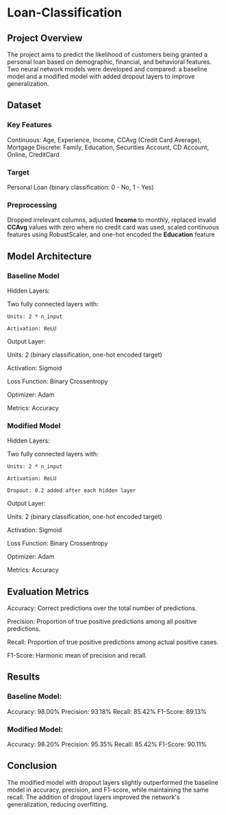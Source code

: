 # Loan-Classification

## Project Overview
The project aims to predict the likelihood of customers being granted a personal loan based on demographic, financial, and behavioral features. Two neural network models were developed and compared: a baseline model and a modified model with added dropout layers to improve generalization.

## Dataset
### Key Features
Continuous: Age, Experience, Income, CCAvg (Credit Card Average), Mortgage
Discrete: Family, Education, Securities Account, CD Account, Online, CreditCard
### Target
Personal Loan (binary classification: 0 - No, 1 - Yes)
### Preprocessing
Dropped irrelevant columns, adjusted **Income** to monthly, replaced invalid **CCAvg** values with zero where no credit card was used, scaled continuous features using RobustScaler, and one-hot encoded the **Education** feature

## Model Architecture
### Baseline Model
Hidden Layers: 

  Two fully connected layers with:
  
    Units: 2 * n_input
    
    Activation: ReLU
    
Output Layer:

  Units: 2 (binary classification, one-hot encoded target)
  
  Activation: Sigmoid
  
Loss Function: Binary Crossentropy

Optimizer: Adam

Metrics: Accuracy

### Modified Model
Hidden Layers:

  Two fully connected layers with:
  
    Units: 2 * n_input
    
    Activation: ReLU
    
    Dropout: 0.2 added after each hidden layer
    
Output Layer:

  Units: 2 (binary classification, one-hot encoded target)
  
  Activation: Sigmoid
  
Loss Function: Binary Crossentropy

Optimizer: Adam

Metrics: Accuracy

## Evaluation Metrics
Accuracy: Correct predictions over the total number of predictions.

Precision: Proportion of true positive predictions among all positive predictions.

Recall: Proportion of true positive predictions among actual positive cases.

F1-Score: Harmonic mean of precision and recall.

## Results
### Baseline Model:
  Accuracy: 98.00%
  Precision: 93.18%
  Recall: 85.42%
  F1-Score: 89.13%
### Modified Model:
  Accuracy: 98.20%
  Precision: 95.35%
  Recall: 85.42%
  F1-Score: 90.11%

## Conclusion
The modified model with dropout layers slightly outperformed the baseline model in accuracy, precision, and F1-score, while maintaining the same recall. The addition of dropout layers improved the network's generalization, reducing overfitting.

